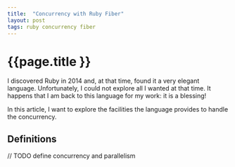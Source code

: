 ```yaml
---
title:  "Concurrency with Ruby Fiber"
layout: post
tags: ruby concurrency fiber
---
```


# {{page.title }}

I discovered Ruby in 2014 and, at that time, found it a very elegant language.
Unfortunately, I could not explore all I wanted at that time. It happens that I
am back to this language for my work: it is a blessing!

In this article, I want to explore the facilities the language provides to
handle the concurrency.

## Definitions

// TODO define concurrency and parallelism
